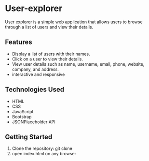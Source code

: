 # User-explorer

User explorer is a simple web application that allows users to browse through a list of users and view their details.

## Features

- Display a list of users with their names.
- Click on a user to view their details.
- View user details such as name, username, email, phone, website, company, and address.
- interactive and responsive

## Technologies Used

- HTML
- CSS
- JavaScript
- Bootstrap
- JSONPlaceholder API

## Getting Started

1. Clone the repository:
   git clone <repository-url>
2. open index.html on any browser
